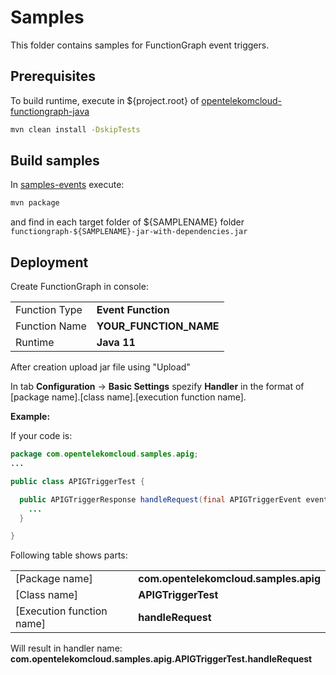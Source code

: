 # Samples

This folder contains samples for FunctionGraph event triggers.

## Prerequisites

To build runtime, execute in ${project.root} of [opentelekomcloud-functiongraph-java](../opentelekomcloud-functiongraph-java)

```bash
mvn clean install -DskipTests
```

## Build samples

In [samples-events](.) execute:

```bash
mvn package
```

and find in each target folder of \${SAMPLENAME} folder ```functiongraph-${SAMPLENAME}-jar-with-dependencies.jar```

## Deployment

Create FunctionGraph in console:


<table>
<tr>
    <td>Function Type</td><td><b>Event Function</b></td>
</tr>
<tr>
    <td>Function Name</td><td><b>YOUR_FUNCTION_NAME</b></td>
</tr>
<tr>
    <td>Runtime</td><td><b>Java 11</b></td>
</tr>
</table>


After creation upload jar file using "Upload"

In tab **Configuration** -> **Basic Settings**
spezify **Handler** in the format of [package name].[class name].[execution function name].

**Example:**

If your code is:

```java
package com.opentelekomcloud.samples.apig;
...

public class APIGTriggerTest {

  public APIGTriggerResponse handleRequest(final APIGTriggerEvent event, final Context context) {
    ...
  }

}
```

Following table shows parts:
<table>
<tr><td>[Package name]</td><td><b>com.opentelekomcloud.samples.apig</b></td></tr>
<tr><td>[Class name]</td><td><b>APIGTriggerTest</b></td></tr>
<tr><td>[Execution function name]</td><td><b>handleRequest</b></td></tr>
</table>

Will result in handler name: **com.opentelekomcloud.samples.apig.APIGTriggerTest.handleRequest**
